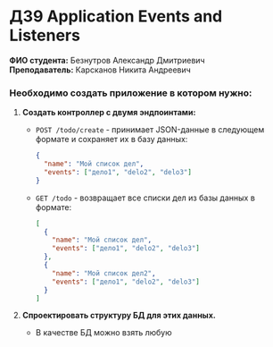 # ДЗ9 Application Events and Listeners

**ФИО студента:** Безнутров Александр Дмитриевич  
**Преподаватель:** Карсканов Никита Андреевич

### Необходимо создать приложение в котором нужно:

1. **Создать контроллер с двумя эндпоинтами:**
    - `POST /todo/create` - принимает JSON-данные в следующем формате и сохраняет их в базу данных:
      ```json
      {
        "name": "Мой список дел",
        "events": ["дело1", "delo2", "delo3"]
      }
      ```
    - `GET /todo` - возвращает все списки дел из базы данных в формате:
      ```json
      [
        {
          "name": "Мой список дел",
          "events": ["дело1", "delo2", "delo3"]
        },
        {
          "name": "Мой список дел2",
          "events": ["дело1", "delo2", "delo3"]
        }
      ]
      ```

2. **Спроектировать структуру БД для этих данных.**
    - В качестве БД можно взять любую